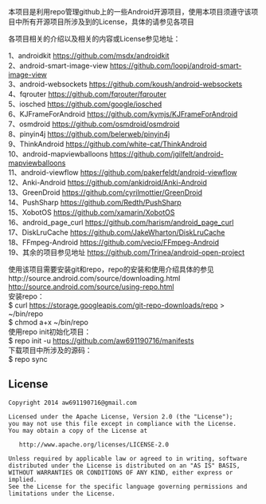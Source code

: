 本项目是利用repo管理github上的一些Android开源项目，使用本项目须遵守该项目中所有开源项目所涉及到的License，具体的请参见各项目

各项目相关的介绍以及相关的内容或License参见地址：

1、androidkit                  https://github.com/msdx/androidkit<br/>
2、android-smart-image-view    https://github.com/loopj/android-smart-image-view<br/>
3、android-websockets          https://github.com/koush/android-websockets<br/>
4、fqrouter                    https://github.com/fqrouter/fqrouter<br/>
5、iosched                     https://github.com/google/iosched<br/>
6、KJFrameForAndroid           https://github.com/kymjs/KJFrameForAndroid<br/>
7、osmdroid                    https://github.com/osmdroid/osmdroid<br/>
8、pinyin4j                    https://github.com/belerweb/pinyin4j<br/>
9、ThinkAndroid                https://github.com/white-cat/ThinkAndroid<br/>
10、android-mapviewballoons    https://github.com/jgilfelt/android-mapviewballoons<br/>
11、android-viewflow           https://github.com/pakerfeldt/android-viewflow<br/>
12、Anki-Android               https://github.com/ankidroid/Anki-Android<br/>
13、GreenDroid                 https://github.com/cyrilmottier/GreenDroid<br/>
14、PushSharp                  https://github.com/Redth/PushSharp<br/>
15、XobotOS                    https://github.com/xamarin/XobotOS<br/>
16、android_page_curl          https://github.com/harism/android_page_curl<br/>
17、DiskLruCache               https://github.com/JakeWharton/DiskLruCache<br/>
18、FFmpeg-Android             https://github.com/vecio/FFmpeg-Android<br/>
19、其余的项目参见地址         https://github.com/Trinea/android-open-project<br/>

使用该项目需要安装git和repo，repo的安装和使用介绍具体的参见http://source.android.com/source/downloading.html<br/>http://source.android.com/source/using-repo.html<br/>
安装repo：<br/>
		$ curl https://storage.googleapis.com/git-repo-downloads/repo > ~/bin/repo<br/>
		$ chmod a+x ~/bin/repo<br/>
使用repo init初始化项目：<br/>
		$ repo init -u https://github.com/aw691190716/manifests<br/>
下载项目中所涉及的源码：<br/>
		$ repo sync<br/>

## License

    Copyright 2014 aw691190716@gmail.com

    Licensed under the Apache License, Version 2.0 (the "License");
    you may not use this file except in compliance with the License.
    You may obtain a copy of the License at

       http://www.apache.org/licenses/LICENSE-2.0

    Unless required by applicable law or agreed to in writing, software
    distributed under the License is distributed on an "AS IS" BASIS,
    WITHOUT WARRANTIES OR CONDITIONS OF ANY KIND, either express or implied.
    See the License for the specific language governing permissions and
    limitations under the License.
